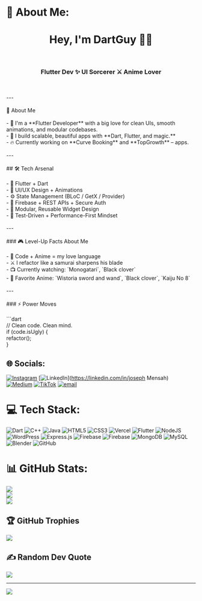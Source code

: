 # 💫 About Me:
<h1 align="center">Hey, I'm DartGuy 👋🏽</h1><br><h3 align="center">Flutter Dev ✨ UI Sorcerer ⚔ Anime Lover</h3><br><br>---<br><br> 💼 About Me<br><br>- 🧠 I'm a **Flutter Developer** with a big love for clean UIs, smooth animations, and modular codebases.<br>- 📱 I build scalable, beautiful apps with **Dart, Flutter, and magic.**<br>- 🔥 Currently working on **Curve Booking** and **TopGrowth** – apps.<br><br>---<br><br>## 🛠 Tech Arsenal<br><br>- 💙 Flutter + Dart  <br>- 🎨 UI/UX Design + Animations  <br>- ⚙️ State Management (BLoC / GetX / Provider)  <br>- 🔐 Firebase + REST APIs + Secure Auth  <br>- 🧩 Modular, Reusable Widget Design  <br>- 🧪 Test-Driven + Performance-First Mindset  <br><br>---<br><br>### 🎮 Level-Up Facts About Me<br><br>- 🌸 Code + Anime = my love language  <br>- ⚔ I refactor like a samurai sharpens his blade  <br>- 📺 Currently watching: `Monogatari`, `Black clover`  <br>- 🌟 Favorite Anime: `Wistoria sword and wand`, `Black clover`, `Kaiju No 8`  <br><br>---<br><br>### ⚡ Power Moves<br><br>```dart<br>// Clean code. Clean mind.<br>if (code.isUgly) {<br>  refactor();<br>}<br>


## 🌐 Socials:
[![Instagram](https://img.shields.io/badge/Instagram-%23E4405F.svg?logo=Instagram&logoColor=white)](https://instagram.com/dart_guy001) [![LinkedIn](https://img.shields.io/badge/LinkedIn-%230077B5.svg?logo=linkedin&logoColor=white)](https://linkedin.com/in/joseph Mensah) [![Medium](https://img.shields.io/badge/Medium-12100E?logo=medium&logoColor=white)](https://medium.com/@Josephmawulemensah) [![TikTok](https://img.shields.io/badge/TikTok-%23000000.svg?logo=TikTok&logoColor=white)](https://tiktok.com/@dartguy001) [![email](https://img.shields.io/badge/Email-D14836?logo=gmail&logoColor=white)](mailto:josephmawulemensah04@gmail.com) 

# 💻 Tech Stack:
![Dart](https://img.shields.io/badge/dart-%230175C2.svg?style=for-the-badge&logo=dart&logoColor=white) ![C++](https://img.shields.io/badge/c++-%2300599C.svg?style=for-the-badge&logo=c%2B%2B&logoColor=white) ![Java](https://img.shields.io/badge/java-%23ED8B00.svg?style=for-the-badge&logo=openjdk&logoColor=white) ![HTML5](https://img.shields.io/badge/html5-%23E34F26.svg?style=for-the-badge&logo=html5&logoColor=white) ![CSS3](https://img.shields.io/badge/css3-%231572B6.svg?style=for-the-badge&logo=css3&logoColor=white) ![Vercel](https://img.shields.io/badge/vercel-%23000000.svg?style=for-the-badge&logo=vercel&logoColor=white) ![Flutter](https://img.shields.io/badge/Flutter-%2302569B.svg?style=for-the-badge&logo=Flutter&logoColor=white) ![NodeJS](https://img.shields.io/badge/node.js-6DA55F?style=for-the-badge&logo=node.js&logoColor=white) ![WordPress](https://img.shields.io/badge/WordPress-%23117AC9.svg?style=for-the-badge&logo=WordPress&logoColor=white) ![Express.js](https://img.shields.io/badge/express.js-%23404d59.svg?style=for-the-badge&logo=express&logoColor=%2361DAFB) ![Firebase](https://img.shields.io/badge/firebase-%23039BE5.svg?style=for-the-badge&logo=firebase) ![Firebase](https://img.shields.io/badge/firebase-a08021?style=for-the-badge&logo=firebase&logoColor=ffcd34) ![MongoDB](https://img.shields.io/badge/MongoDB-%234ea94b.svg?style=for-the-badge&logo=mongodb&logoColor=white) ![MySQL](https://img.shields.io/badge/mysql-4479A1.svg?style=for-the-badge&logo=mysql&logoColor=white) ![Blender](https://img.shields.io/badge/blender-%23F5792A.svg?style=for-the-badge&logo=blender&logoColor=white) ![GitHub](https://img.shields.io/badge/github-%23121011.svg?style=for-the-badge&logo=github&logoColor=white)
# 📊 GitHub Stats:
![](https://github-readme-stats.vercel.app/api?username=MawuliMyth&theme=dark&hide_border=false&include_all_commits=true&count_private=true)<br/>
![](https://nirzak-streak-stats.vercel.app/?user=MawuliMyth&theme=dark&hide_border=false)<br/>
![](https://github-readme-stats.vercel.app/api/top-langs/?username=MawuliMyth&theme=dark&hide_border=false&include_all_commits=true&count_private=true&layout=compact)

## 🏆 GitHub Trophies
![](https://github-profile-trophy.vercel.app/?username=MawuliMyth&theme=radical&no-frame=false&no-bg=true&margin-w=4)

## ✍️ Random Dev Quote
![](https://quotes-github-readme.vercel.app/api?type=horizontal&theme=radical)

---
[![](https://visitcount.itsvg.in/api?id=MawuliMyth&icon=0&color=0)](https://visitcount.itsvg.in)

<!-- Proudly created with GPRM ( https://gprm.itsvg.in ) -->
